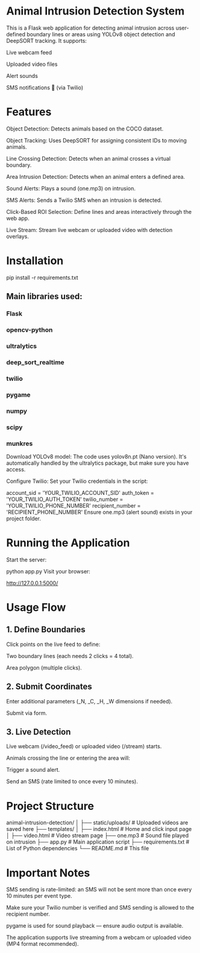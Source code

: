 #  Animal Intrusion Detection System
This is a Flask web application for detecting animal intrusion across user-defined boundary lines or areas using YOLOv8 object detection and DeepSORT tracking.
It supports:

Live webcam feed 

Uploaded video files 

Alert sounds 

SMS notifications 📱 (via Twilio)

#  Features
Object Detection: Detects animals based on the COCO dataset.

Object Tracking: Uses DeepSORT for assigning consistent IDs to moving animals.

Line Crossing Detection: Detects when an animal crosses a virtual boundary.

Area Intrusion Detection: Detects when an animal enters a defined area.

Sound Alerts: Plays a sound (one.mp3) on intrusion.

SMS Alerts: Sends a Twilio SMS when an intrusion is detected.

Click-Based ROI Selection: Define lines and areas interactively through the web app.

Live Stream: Stream live webcam or uploaded video with detection overlays.

#  Installation


pip install -r requirements.txt

## Main libraries used:

### Flask

### opencv-python

### ultralytics

### deep_sort_realtime

### twilio

### pygame

### numpy

### scipy

### munkres

Download YOLOv8 model: The code uses yolov8n.pt (Nano version). It's automatically handled by the ultralytics package, but make sure you have access.

Configure Twilio: Set your Twilio credentials in the script:


account_sid = 'YOUR_TWILIO_ACCOUNT_SID'
auth_token = 'YOUR_TWILIO_AUTH_TOKEN'
twilio_number = 'YOUR_TWILIO_PHONE_NUMBER'
recipient_number = 'RECIPIENT_PHONE_NUMBER'
Ensure one.mp3 (alert sound) exists in your project folder.

#  Running the Application
Start the server:


python app.py
Visit your browser:


http://127.0.0.1:5000/

#  Usage Flow
##  1. Define Boundaries
Click points on the live feed to define:

Two boundary lines (each needs 2 clicks = 4 total).

Area polygon (multiple clicks).

##  2. Submit Coordinates
Enter additional parameters (_N, _C, _H, _W dimensions if needed).

Submit via form.

##  3. Live Detection
Live webcam (/video_feed) or uploaded video (/stream) starts.

Animals crossing the line or entering the area will:

Trigger a sound alert.

Send an SMS (rate limited to once every 10 minutes).

#  Project Structure

animal-intrusion-detection/
│
├── static/uploads/         # Uploaded videos are saved here
├── templates/
│   ├── index.html           # Home and click input page
│   ├── video.html           # Video stream page
├── one.mp3                  # Sound file played on intrusion
├── app.py                   # Main application script
├── requirements.txt         # List of Python dependencies
└── README.md                 # This file


#  Important Notes
SMS sending is rate-limited: an SMS will not be sent more than once every 10 minutes per event type.

Make sure your Twilio number is verified and SMS sending is allowed to the recipient number.

pygame is used for sound playback — ensure audio output is available.

The application supports live streaming from a webcam or uploaded video (MP4 format recommended).

